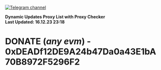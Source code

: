 [![Telegram channel](https://img.shields.io/endpoint?url=https://runkit.io/damiankrawczyk/telegram-badge/branches/master?url=https://t.me/n4z4v0d)](https://t.me/n4z4v0d) 

**Dynamic Updates Proxy List with Proxy Checker**  
**Last Updated: 16.12.23 23:18**

# DONATE (_any evm_) - 0xDEADf12DE9A24b47Da0a43E1bA70B8972F5296F2
